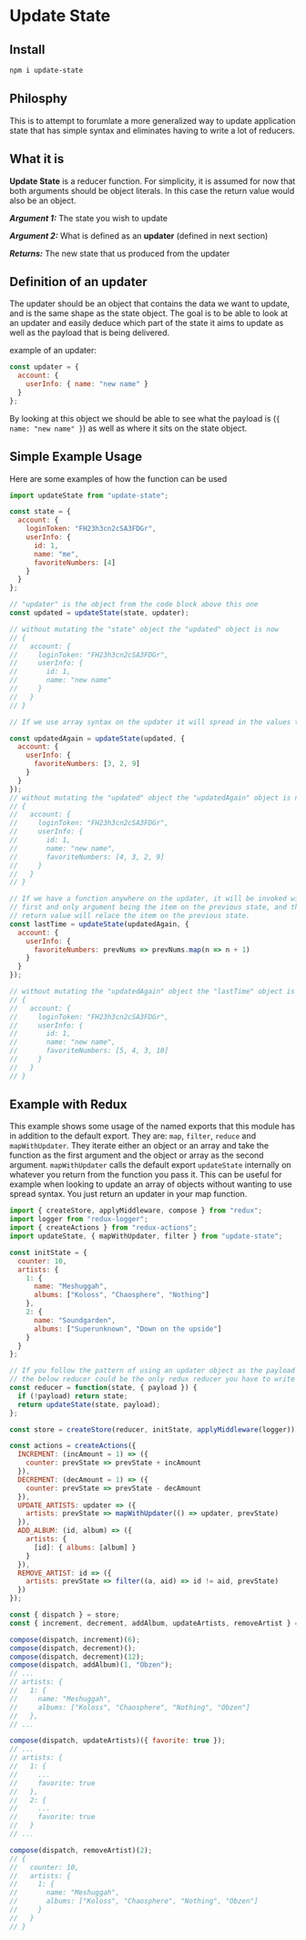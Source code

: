 # Update State

## Install

```bash
npm i update-state
```

## Philosphy

This is to attempt to forumlate a more generalized way to update application state that has simple syntax and eliminates having to write a lot of reducers.

## What it is

**Update State** is a reducer function. For simplicity, it is assumed for now that both arguments should be object literals. In this case the return value would also be an object.

**_Argument 1:_** The state you wish to update

**_Argument 2:_** What is defined as an **updater** (defined in next section)

**_Returns:_** The new state that us produced from the updater

## Definition of an **updater**

The updater should be an object that contains the data we want to update, and is the same shape as the state object. The goal is to be able to look at an updater and easily deduce which part of the state it aims to update as well as the payload that is being delivered.

example of an updater:

```js
const updater = {
  account: {
    userInfo: { name: "new name" }
  }
};
```

By looking at this object we should be able to see what the payload is (`{ name: "new name" }`) as well as where it sits on the state object.

## Simple Example Usage

Here are some examples of how the function can be used

```js
import updateState from "update-state";

const state = {
  account: {
    loginToken: "FH23h3cn2cSA3FDGr",
    userInfo: {
      id: 1,
      name: "me",
      favoriteNumbers: [4]
    }
  }
};

// "updater" is the object from the code block above this one
const updated = updateState(state, updater);

// without mutating the "state" object the "updated" object is now
// {
//   account: {
//     loginToken: "FH23h3cn2cSA3FDGr",
//     userInfo: {
//       id: 1,
//       name: "new name"
//     }
//   }
// }

// If we use array syntax on the updater it will spread in the values to the corresponding array on the state

const updatedAgain = updateState(updated, {
  account: {
    userInfo: {
      favoriteNumbers: [3, 2, 9]
    }
  }
});
// without mutating the "updated" object the "updatedAgain" object is now
// {
//   account: {
//     loginToken: "FH23h3cn2cSA3FDGr",
//     userInfo: {
//       id: 1,
//       name: "new name",
//       favoriteNumbers: [4, 3, 2, 9]
//     }
//   }
// }

// If we have a function anywhere on the updater, it will be invoked with the
// first and only argument being the item on the previous state, and the
// return value will relace the item on the previous state.
const lastTime = updateState(updatedAgain, {
  account: {
    userInfo: {
      favoriteNumbers: prevNums => prevNums.map(n => n + 1)
    }
  }
});

// without mutating the "updatedAgain" object the "lastTime" object is now
// {
//   account: {
//     loginToken: "FH23h3cn2cSA3FDGr",
//     userInfo: {
//       id: 1,
//       name: "new name",
//       favoriteNumbers: [5, 4, 3, 10]
//     }
//   }
// }
```

## Example with Redux

This example shows some usage of the named exports that this module has in addition to the default export. They are: `map`, `filter`, `reduce` and `mapWithUpdater`. They iterate either an object or an array and take the function as the first argument and the object or array as the second argument. `mapWithUpdater` calls the default export `updateState` internally on whatever you return from the function you pass it. This can be useful for example when looking to update an array of objects without wanting to use spread syntax. You just return an updater in your map function.

```js
import { createStore, applyMiddleware, compose } from "redux";
import logger from "redux-logger";
import { createActions } from "redux-actions";
import updateState, { mapWithUpdater, filter } from "update-state";

const initState = {
  counter: 10,
  artists: {
    1: {
      name: "Meshuggah",
      albums: ["Koloss", "Chaosphere", "Nothing"]
    },
    2: {
      name: "Soundgarden",
      albums: ["Superunknown", "Down on the upside"]
    }
  }
};

// If you follow the pattern of using an updater object as the payload of your object,
// the below reducer could be the only redux reducer you have to write for your whole app.
const reducer = function(state, { payload }) {
  if (!payload) return state;
  return updateState(state, payload);
};

const store = createStore(reducer, initState, applyMiddleware(logger));

const actions = createActions({
  INCREMENT: (incAmount = 1) => ({
    counter: prevState => prevState + incAmount
  }),
  DECREMENT: (decAmount = 1) => ({
    counter: prevState => prevState - decAmount
  }),
  UPDATE_ARTISTS: updater => ({
    artists: prevState => mapWithUpdater(() => updater, prevState)
  }),
  ADD_ALBUM: (id, album) => ({
    artists: {
      [id]: { albums: [album] }
    }
  }),
  REMOVE_ARTIST: id => ({
    artists: prevState => filter((a, aid) => id != aid, prevState)
  })
});

const { dispatch } = store;
const { increment, decrement, addAlbum, updateArtists, removeArtist } = actions;

compose(dispatch, increment)(6);
compose(dispatch, decrement)();
compose(dispatch, decrement)(12);
compose(dispatch, addAlbum)(1, "Obzen");
// ...
// artists: {
//   1: {
//     name: "Meshuggah",
//     albums: ["Koloss", "Chaosphere", "Nothing", "Obzen"]
//   },
// ...

compose(dispatch, updateArtists)({ favorite: true });
// ...
// artists: {
//   1: {
//     ...
//     favorite: true
//   },
//   2: {
//     ...
//     favorite: true
//   }
// ...

compose(dispatch, removeArtist)(2);
// {
//   counter: 10,
//   artists: {
//     1: {
//       name: "Meshuggah",
//       albums: ["Koloss", "Chaosphere", "Nothing", "Obzen"]
//     }
//   }
// }
```
